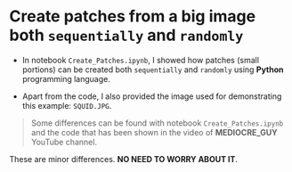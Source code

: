 # Create patches from a big image both `sequentially` and `randomly`

* In notebook `Create_Patches.ipynb`, I showed how patches (small portions) can be created both `sequentially` and `randomly` using **Python** programming language.
 
* Apart from the code, I also provided the image used for demonstrating this example: `SQUID.JPG`.

> Some differences can be found with notebook `Create_Patches.ipynb` and the code that has been shown in the video of __MEDIOCRE_GUY__ YouTube channel.

These are minor differences. __NO NEED TO WORRY ABOUT IT__.
